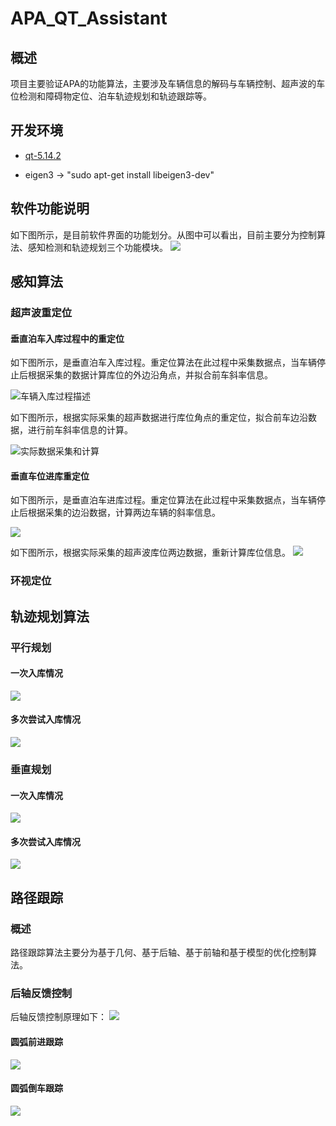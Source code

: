# APA_QT_Assistant


## 概述
项目主要验证APA的功能算法，主要涉及车辆信息的解码与车辆控制、超声波的车位检测和障碍物定位、泊车轨迹规划和轨迹跟踪等。

## 开发环境

- [qt-5.14.2](http://download.qt.io/official_releases/qt/5.14/5.14.2/)

- eigen3  -> "sudo apt-get install libeigen3-dev"

  

##  软件功能说明
如下图所示，是目前软件界面的功能划分。从图中可以看出，目前主要分为控制算法、感知检测和轨迹规划三个功能模块。
<img src="https://raw.githubusercontent.com/zgh551/FigureBed/master/img/UI.gif" />

## 感知算法
### 超声波重定位
#### 垂直泊车入库过程中的重定位
如下图所示，是垂直泊车入库过程。重定位算法在此过程中采集数据点，当车辆停止后根据采集的数据计算库位的外边沿角点，并拟合前车斜率信息。

![车辆入库过程描述](https://raw.githubusercontent.com/zgh551/FigureBed/master/img/ParkingEnterEdgeDetect-%E7%AC%AC%201%20%E9%A1%B5.png)

如下图所示，根据实际采集的超声数据进行库位角点的重定位，拟合前车边沿数据，进行前车斜率信息的计算。

![实际数据采集和计算](https://raw.githubusercontent.com/zgh551/FigureBed/master/img/%E6%B3%8A%E8%BD%A6%E5%85%A5%E5%BA%93%E8%BF%87%E7%A8%8B%E5%AE%9A%E4%BD%8D.gif)

#### 垂直车位进库重定位
如下图所示，是垂直泊车进库过程。重定位算法在此过程中采集数据点，当车辆停止后根据采集的边沿数据，计算两边车辆的斜率信息。

![](https://raw.githubusercontent.com/zgh551/FigureBed/master/img/ParkingEnterEdgeDetect-%E5%9E%82%E7%9B%B4%E8%BF%9B%E5%BA%93%E5%AE%9A%E4%BD%8D.png)

如下图所示，根据实际采集的超声波库位两边数据，重新计算库位信息。
![](https://raw.githubusercontent.com/zgh551/FigureBed/master/img/GIF.gif)

### 环视定位

## 轨迹规划算法
### 平行规划
#### 一次入库情况
![](https://raw.githubusercontent.com/zgh551/FigureBed/master/img/%E5%B9%B3%E8%A1%8C%E4%B8%80%E6%AC%A1%E5%85%A5%E5%BA%93.gif)
#### 多次尝试入库情况
![](https://raw.githubusercontent.com/zgh551/FigureBed/master/img/%E5%B9%B3%E8%A1%8C%E5%A4%9A%E6%AC%A1%E5%B0%9D%E8%AF%95%E5%85%A5%E5%BA%93.gif)
### 垂直规划
#### 一次入库情况
![](https://raw.githubusercontent.com/zgh551/FigureBed/master/img/%E5%9E%82%E7%9B%B4%E4%B8%80%E6%AC%A1%E5%85%A5%E5%BA%93.gif)
#### 多次尝试入库情况
![](https://raw.githubusercontent.com/zgh551/FigureBed/master/img/%E5%9E%82%E7%9B%B4%E5%A4%9A%E6%AC%A1%E5%B0%9D%E8%AF%95%E5%85%A5%E5%BA%93.gif)

## 路径跟踪
### 概述
路径跟踪算法主要分为基于几何、基于后轴、基于前轴和基于模型的优化控制算法。
### 后轴反馈控制
后轴反馈控制原理如下：
![](https://raw.githubusercontent.com/zgh551/FigureBed/master/img/20200227170936.png)
#### 圆弧前进跟踪
![](https://raw.githubusercontent.com/zgh551/FigureBed/master/img/20200313132324.gif)
#### 圆弧倒车跟踪
![](https://raw.githubusercontent.com/zgh551/FigureBed/master/img/20200313132026.gif)
